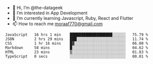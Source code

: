 - 👋 Hi, I’m @the-datageek
- 👀 I’m interested in App Development
- 🌱 I’m currently learning Javascript, Ruby, React and Flutter
- 📫 How to reach me moraaf770@gmail.com

<!---
the-datageek/the-datageek is a ✨ special ✨ repository because its `README.md` (this file) appears on your GitHub profile.
You can click the Preview link to take a look at your changes.
--->
<!--START_SECTION:waka-->

```text
JavaScript   16 hrs 1 min    ███████████████████░░░░░░   75.79 %
JSON         2 hrs 29 mins   ███░░░░░░░░░░░░░░░░░░░░░░   11.74 %
CSS          1 hr 16 mins    █▓░░░░░░░░░░░░░░░░░░░░░░░   06.00 %
Markdown     58 mins         █░░░░░░░░░░░░░░░░░░░░░░░░   04.62 %
HTML         23 mins         ▒░░░░░░░░░░░░░░░░░░░░░░░░   01.83 %
TypeScript   0 secs          ░░░░░░░░░░░░░░░░░░░░░░░░░   00.01 %
```

<!--END_SECTION:waka-->
